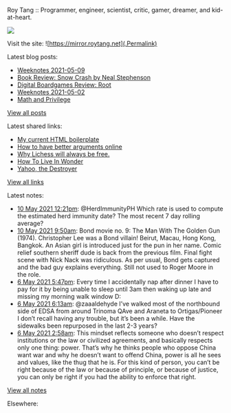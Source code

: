Roy Tang :: Programmer, engineer, scientist, critic, gamer, dreamer, and kid-at-heart.

![](https://roytang.net/img/profile.jpg)

Visit the site: ![https://mirror.roytang.net](.Permalink)

Latest blog posts:
    

- [Weeknotes 2021-05-09](https://mirror.roytang.net/2021/05/weeknotes-2021-05-09/)
- [Book Review: Snow Crash by Neal Stephenson](https://mirror.roytang.net/2021/05/book-review-snow-crash-by-neal-stephenson/)
- [Digital Boardgames Review: Root](https://mirror.roytang.net/2021/05/digital-boardgames-review-root/)
- [Weeknotes 2021-05-02](https://mirror.roytang.net/2021/05/weeknotes-2021-05-02/)
- [Math and Privilege](https://mirror.roytang.net/2021/04/math-and-privilege/)

[View all posts](https://mirror.roytang.net/blog)

Latest shared links:
    

- [My current HTML boilerplate](https://mirror.roytang.net/2021/05/my-current-html-boilerplate/)
- [How to have better arguments online](https://mirror.roytang.net/2021/04/how-to-have-better-arguments-online/)
- [Why Lichess will always be free.](https://mirror.roytang.net/2021/04/why-lichess-will-always-be-free/)
- [How To Live In Wonder](https://mirror.roytang.net/2021/04/how-to-live-in-wonder/)
- [Yahoo, the Destroyer](https://mirror.roytang.net/2021/04/yahoo-the-destroyer/)

[View all links](https://mirror.roytang.net/links)

Latest notes:
    

- [10 May 2021 12:21pm](https://mirror.roytang.net/2021/05/1391730047287922688/): @HerdImmunityPH Which rate is used to compute the estimated herd immunity date? The most recent 7 day rolling average?
- [10 May 2021 9:50am](https://mirror.roytang.net/2021/05/ba2999c2cc9d8803ad982d24e52035e6/): Bond movie no. 9: The Man With The Golden Gun (1974). Christopher Lee was a Bond villain! Beirut, Macau, Hong Kong, Bangkok. An Asian girl is introduced just for the pun in her name. Comic relief southern sheriff dude is back from the previous film. Final fight scene with Nick Nack was ridiculous. As per usual, Bond gets captured and the bad guy explains everything. Still not used to Roger Moore in the role.
- [6 May 2021 5:47pm](https://mirror.roytang.net/2021/05/1390362590501474304/): Every time I accidentally nap after dinner I have to pay for it by being unable to sleep until 3am then waking up late and missing my morning walk window D:
- [6 May 2021 6:13am](https://mirror.roytang.net/2021/05/1390187986503954434/): @zaaaldehyde I&rsquo;ve walked most of the northbound side of EDSA from around Trinoma QAve and Araneta to Ortigas/Pioneer I don&rsquo;t recall having any trouble, but it&rsquo;s been a while. Have the sidewalks been repurposed in the last 2-3 years?
- [6 May 2021 2:58am](https://mirror.roytang.net/2021/05/gx3wfyz/): This mindset reflects someone who doesn&rsquo;t respect institutions or the law or civilized agreements, and basically respects only one thing: power. That&rsquo;s why he thinks people who oppose China want war and why he doesn&rsquo;t want to offend China, power is all he sees and values, like the thug that he is. For this kind of person, you can&rsquo;t be right because of the law or because of principle, or because of justice, you can only be right if you had the ability to enforce that right.

[View all notes](https://mirror.roytang.net/notes)

Elsewhere:
